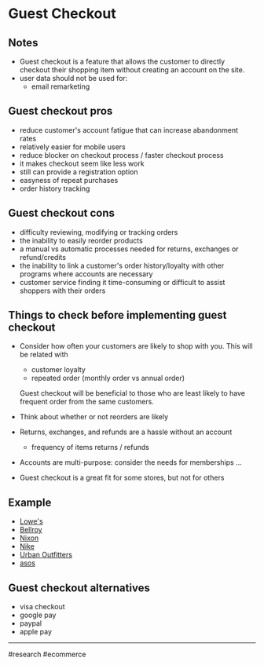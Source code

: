 # Guest Checkout
## Notes

-   Guest checkout is a feature that allows the customer to directly checkout their shopping item without creating an account on the site.
-   user data should not be used for:
    -   email remarketing

## Guest checkout pros

-   reduce customer's account fatigue that can increase abandonment rates
-   relatively easier for mobile users
-   reduce blocker on checkout process / faster checkout process
-   it makes checkout seem like less work
-   still can provide a registration option
-   easyness of repeat purchases
-   order history tracking

## Guest checkout cons

-   difficulty reviewing, modifying or tracking orders
-   the inability to easily reorder products
-   a manual vs automatic processes needed for returns, exchanges or refund/credits
-   the inability to link a customer's order history/loyalty with other programs where accounts are necessary
-   customer service finding it time-consuming or difficult to assist shoppers with their orders

## Things to check before implementing guest checkout

-   Consider how often your customers are likely to shop with you. This will be related with
    
    -   customer loyalty
    -   repeated order (monthly order vs annual order)
    
    Guest checkout will be beneficial to those who are least likely to have frequent order from the same customers.
    
-   Think about whether or not reorders are likely
    
-   Returns, exchanges, and refunds are a hassle without an account
    
    -   frequency of items returns / refunds
-   Accounts are multi-purpose: consider the needs for memberships ...
    
-   Guest checkout is a great fit for some stores, but not for others
    

## Example

-   [Lowe's](https://www.lowes.com/)
-   [Bellroy](https://bellroy.com/checkout)
-   [Nixon](https://www.nixon.com/us/en/checkout)
-   [Nike](https://www.nike.com/sg/)
-   [Urban Outfitters](https://sg.urbanoutfitters.com/)
-   [asos](https://asos.com)

## Guest checkout alternatives

-   visa checkout
-   google pay
-   paypal
-   apple pay

---

#research #ecommerce